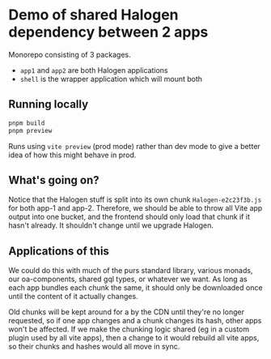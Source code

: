 # Demo of shared Halogen dependency between 2 apps

Monorepo consisting of 3 packages.

- `app1` and `app2` are both Halogen applications
- `shell` is the wrapper application which will mount both


## Running locally
```sh
pnpm build
pnpm preview
```
Runs using `vite preview` (prod mode) rather than dev mode to give a better idea of how this might behave in prod.

## What's going on?
Notice that the Halogen stuff is split into its own chunk `Halogen-e2c23f3b.js` for both app-1 and app-2.
Therefore, we should be able to throw all Vite app output into one bucket, and the frontend should only load that chunk if it hasn't already.
It shouldn't change until we upgrade Halogen.

## Applications of this
We could do this with much of the purs standard library, various monads, our oa-components, shared gql types, or whatever we want. As long as each app bundles each chunk the same, it should only be downloaded once until the content of it actually changes.

Old chunks will be kept around for a by the CDN until they're no longer requested, so if one app changes and a chunk changes its hash, other apps won't be affected.
If we make the chunking logic shared (eg in a custom plugin used by all vite apps), then a change to it would rebuild all vite apps, so their chunks and hashes would all move in sync.
